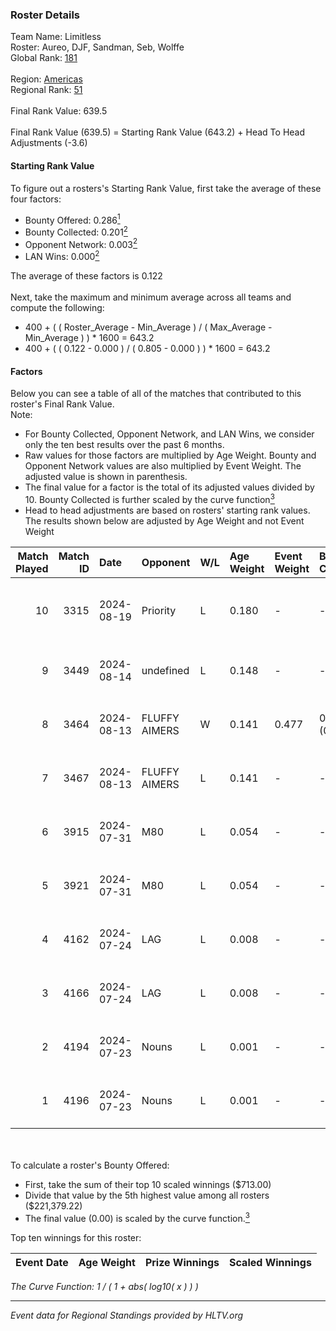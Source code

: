 ### Roster Details<br />
Team Name: Limitless<br />
Roster: Aureo, DJF, Sandman, Seb, Wolffe<br />
Global Rank: [181](../../standings_global_2025_01_20.md)<br />
<br />
Region: [Americas]( ../../standings_americas_2025_01_20.md)<br />
Regional Rank: [51]( ../../standings_americas_2025_01_20.md)<br />
<br />
Final Rank Value:  639.5<br />
<br />
Final Rank Value (639.5) = Starting Rank Value (643.2) + Head To Head Adjustments (-3.6)<br />

#### Starting Rank Value<br />
To figure out a rosters's Starting Rank Value, first take the average of these four factors:<br />
- Bounty Offered: 0.286[<sup>1</sup>](#table2)
- Bounty Collected: 0.201[<sup>2</sup>](#table1)
- Opponent Network: 0.003[<sup>2</sup>](#table1)
- LAN Wins: 0.000[<sup>2</sup>](#table1)

The average of these factors is 0.122<br />
<br />
Next, take the maximum and minimum average across all teams and compute the following:<br />
- 400 + ( ( Roster_Average - Min_Average ) / ( Max_Average - Min_Average ) ) * 1600 = 643.2
- 400 + ( ( 0.122 - 0.000 ) / ( 0.805 - 0.000 ) ) * 1600 = 643.2


#### Factors<br />
Below you can see a table of all of the matches that contributed to this roster's Final Rank Value.<br />
Note:<br />

- For Bounty Collected, Opponent Network, and LAN Wins, we consider only the ten best results over the past 6 months.
- Raw values for those factors are multiplied by Age Weight. Bounty and Opponent Network values are also multiplied by Event Weight. The adjusted value is shown in parenthesis.
- The final value for a factor is the total of its adjusted values divided by 10. Bounty Collected is further scaled by the curve function[<sup>3</sup>](#curveFunction)
- Head to head adjustments are based on rosters' starting rank values. The results shown below are adjusted by Age Weight and not Event Weight
<span id="table1"></span><br />


| Match Played | Match ID | Date       | Opponent      | W/L | Age Weight | Event Weight | Bounty Collected | Opponent Network | LAN Wins  | H2H Adj. | Roster                           |
| -: | -: | :- | :- | :- | :- | :- | :- | :- | :- | -: | :- |
|           10 |     3315 | 2024-08-19 | Priority      | L   | 0.180      | -            | -                | -                | -         |    -4.04 | Aureo, DJF, Sandman, Seb, Wolffe |
|            9 |     3449 | 2024-08-14 | undefined     | L   | 0.148      | -            | -                | -                | -         |    -2.13 | DJF, Seb, Tender, wiz, Wolffe    |
|            8 |     3464 | 2024-08-13 | FLUFFY AIMERS | W   | 0.141      | 0.477        | 0.015 (0.001)    | 0.399 (0.027)    | 0 (0.000) |     3.69 | DJF, Seb, Tender, wiz, Wolffe    |
|            7 |     3467 | 2024-08-13 | FLUFFY AIMERS | L   | 0.141      | -            | -                | -                | -         |    -0.76 | DJF, Seb, Tender, wiz, Wolffe    |
|            6 |     3915 | 2024-07-31 | M80           | L   | 0.054      | -            | -                | -                | -         |    -0.09 | DJF, Seb, Tender, wiz, Wolffe    |
|            5 |     3921 | 2024-07-31 | M80           | L   | 0.054      | -            | -                | -                | -         |    -0.09 | DJF, Seb, Tender, wiz, Wolffe    |
|            4 |     4162 | 2024-07-24 | LAG           | L   | 0.008      | -            | -                | -                | -         |    -0.12 | DJF, Seb, Tender, wiz, Wolffe    |
|            3 |     4166 | 2024-07-24 | LAG           | L   | 0.008      | -            | -                | -                | -         |    -0.12 | DJF, Seb, Tender, wiz, Wolffe    |
|            2 |     4194 | 2024-07-23 | Nouns         | L   | 0.001      | -            | -                | -                | -         |    -0.00 | DJF, Seb, Tender, wiz, Wolffe    |
|            1 |     4196 | 2024-07-23 | Nouns         | L   | 0.001      | -            | -                | -                | -         |    -0.00 | DJF, Seb, Tender, wiz, Wolffe    |

<br />
<span id="table2"></span><br />
To calculate a roster's Bounty Offered:<br />

- First, take the sum of their top 10 scaled winnings ($713.00)
- Divide that value by the 5th highest value among all rosters ($221,379.22)
- The final value (0.00) is scaled by the curve function.[<sup>3</sup>](#curveFunction)

Top ten winnings for this roster:<br />

| Event Date | Age Weight | Prize Winnings | Scaled Winnings |
| :- | -: | :- | :- |


<span id="curveFunction"></span>_The Curve Function: 1 / ( 1 + abs( log10( x ) ) )_<br />

---
_Event data for Regional Standings provided by HLTV.org_<br />
